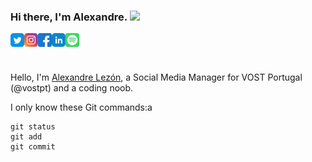 ### Hi there, I'm Alexandre. <img src="https://media.giphy.com/media/hvRJCLFzcasrR4ia7z/giphy.gif" width="25px">
<a href="https://twitter.com/alexandrelezon">
  <img align="left" alt="Alexandre Lezón | Twitter" width="22px" src="https://raw.githubusercontent.com/alexandrelezon/logos/main/logos-1-original/twitter-original.svg" />
</a>
<a href="https://www.instagram.com/alexandrelezon/">
  <img align="left" alt="Alexandre's Instagram" width="22px" src="https://raw.githubusercontent.com/alexandrelezon/logos/main/logos-1-original/instagram-original.svg" />
</a>
<a href="https://facebook.com/alexandrelezon">
  <img align="left" alt="Alexandre's Facebook" width="22px" src="https://raw.githubusercontent.com/alexandrelezon/logos/main/logos-1-original/facebook-original.svg" />
</a>
<a href="https://www.linkedin.com/in/alexandrelezon/">
  <img align="left" alt="Alexandre's LinkedIn" width="22px" src="https://raw.githubusercontent.com/alexandrelezon/logos/main/logos-1-original/linkedin-original.svg" />
</a>
<a href="https://open.spotify.com/user/alexandrelezon">
  <img align="left" alt="Alexandre's Spotify" width="22px" src="https://raw.githubusercontent.com/alexandrelezon/logos/main/logos-1-original/spotify-original.svg" />
</a>

![]()

<br />

Hello, I'm [Alexandre Lezón](https://github.com/alexandrelezon), a Social Media Manager for VOST Portugal (@vostpt) and a coding noob.

I only know these Git commands:a
```
git status
git add
git commit
```
